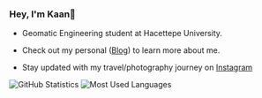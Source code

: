 ### Hey, I'm Kaan👋 

- Geomatic Engineering student at Hacettepe University.

- Check out my personal ([Blog](https://kaanklcrsln.github.io/)) to learn more about me.
- Stay updated with my travel/photography journey on [Instagram](https://www.instagram.com/kaanklcrsln)

![GitHub Statistics](https://github-readme-stats.vercel.app/api?username=kaanklcrsln&theme=dark&show_icons=true&hide_border=true)
![Most Used Languages](https://github-readme-stats.vercel.app/api/top-langs/?username=kaanklcrsln&layout=compact&theme=dark)
